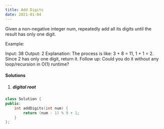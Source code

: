 ```yaml
---
title: Add Digits
date: 2021-01-04
---
```

Given a non-negative integer num, repeatedly add all its digits until the result has only one digit.

Example:

Input: 38
Output: 2 
Explanation: The process is like: 3 + 8 = 11, 1 + 1 = 2. 
             Since 2 has only one digit, return it.
Follow up:
Could you do it without any loop/recursion in O(1) runtime?

#### Solutions

1. ##### digital root

```cpp
class Solution {
public:
    int addDigits(int num) {
        return (num - 1) % 9 + 1;
    }
};
```